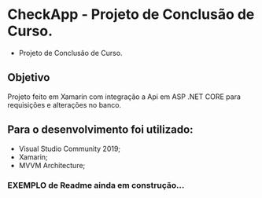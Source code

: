 # CheckApp - Projeto de Conclusão de Curso.

 - Projeto de Conclusão de Curso.

## Objetivo
Projeto feito em Xamarin com integração a Api em ASP .NET CORE para requisições e alterações no banco.

## Para o desenvolvimento foi utilizado:
* Visual Studio Community 2019;
* Xamarin;
* MVVM Architecture;

### EXEMPLO de Readme ainda em construção...


